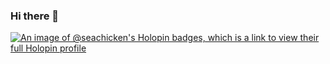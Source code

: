 ### Hi there 👋

[![An image of @seachicken's Holopin badges, which is a link to view their full Holopin profile](https://holopin.me/seachicken)](https://holopin.io/@seachicken)

<!--
**seachicken/seachicken** is a ✨ _special_ ✨ repository because its `README.md` (this file) appears on your GitHub profile.

Here are some ideas to get you started:

- 🔭 I’m currently working on ...
- 🌱 I’m currently learning ...
- 👯 I’m looking to collaborate on ...
- 🤔 I’m looking for help with ...
- 💬 Ask me about ...
- 📫 How to reach me: ...
- 😄 Pronouns: ...
- ⚡ Fun fact: ...
-->
